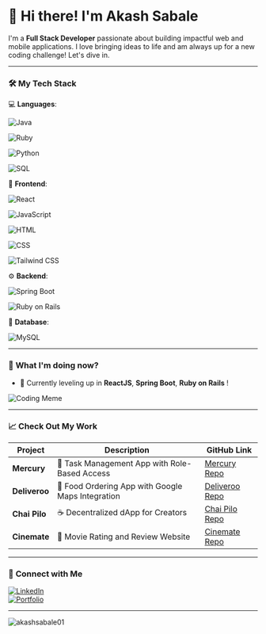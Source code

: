 # 👋 Hi there! I'm **Akash Sabale**  



I'm a **Full Stack Developer** passionate about building impactful web and mobile applications. I love bringing ideas to life and am always up for a new coding challenge! Let's dive in.

---

### 🛠️ **My Tech Stack**

💻 **Languages**:  

![Java](https://img.shields.io/badge/Java-ED8B00?style=for-the-badge&logo=java&logoColor=white)


![Ruby](https://img.shields.io/badge/Ruby-CC342D?style=for-the-badge&logo=ruby&logoColor=white)

![Python](https://img.shields.io/badge/Python-3776AB?style=for-the-badge&logo=python&logoColor=white)


![SQL](https://img.shields.io/badge/SQL-003B57?style=for-the-badge&logo=postgresql&logoColor=white)  


🎨 **Frontend**:  

![React](https://img.shields.io/badge/React-61DAFB?style=for-the-badge&logo=react&logoColor=black) 


![JavaScript](https://img.shields.io/badge/JavaScript-F7DF1E?style=for-the-badge&logo=javascript&logoColor=black)  

![HTML](https://img.shields.io/badge/HTML-E34F26?style=for-the-badge&logo=html5&logoColor=white)

![CSS](https://img.shields.io/badge/CSS-1572B6?style=for-the-badge&logo=css3&logoColor=white)

![Tailwind CSS](https://img.shields.io/badge/TailwindCSS-38B2AC?style=for-the-badge&logo=tailwind-css&logoColor=white)


⚙️ **Backend**:  

![Spring Boot](https://img.shields.io/badge/Spring_Boot-6DB33F?style=for-the-badge&logo=spring-boot&logoColor=white)

![Ruby on Rails](https://img.shields.io/badge/Ruby_on_Rails-CC0000?style=for-the-badge&logo=ruby-on-rails&logoColor=white)  

💾 **Database**:  

![MySQL](https://img.shields.io/badge/MySQL-4479A1?style=for-the-badge&logo=mysql&logoColor=white)

---

### 🎉 **What I'm doing now?**  

- 🌱 Currently leveling up in **ReactJS**, **Spring Boot**, **Ruby on Rails** !

![Coding Meme](https://media.giphy.com/media/13HgwGsXF0aiGY/giphy.gif)

---

### 📈 **Check Out My Work**

| Project       | Description  | GitHub Link |
|---------------|--------------|-------------|
| **Mercury**   | 📝 Task Management App with Role-Based Access | [Mercury Repo](https://github.com/akashsabale01/mercury) |
| **Deliveroo** | 🍔 Food Ordering App with Google Maps Integration | [Deliveroo Repo](https://github.com/akashsabale01/deliveroo) |
| **Chai Pilo** | ☕ Decentralized dApp for Creators | [Chai Pilo Repo](https://github.com/akashsabale01/chai-pilo-dapp) |
| **Cinemate**  | 🎥 Movie Rating and Review Website | [Cinemate Repo](https://github.com/akashsabale01/cinemate) |

---

### 🤝 **Connect with Me**

[![LinkedIn](https://img.shields.io/badge/LinkedIn-0077B5?style=for-the-badge&logo=linkedin&logoColor=white)](https://www.linkedin.com/in/akashsabale)  
[![Portfolio](https://img.shields.io/badge/Portfolio-FF5722?style=for-the-badge&logo=netlify&logoColor=white)](https://akashsabale.netlify.app)  

---
<p align="left"> <img src="https://komarev.com/ghpvc/?username=akashsabale01&label=Profile%20views&color=brightgreen&style=for-the-badge" alt="akashsabale01" /> </p>

